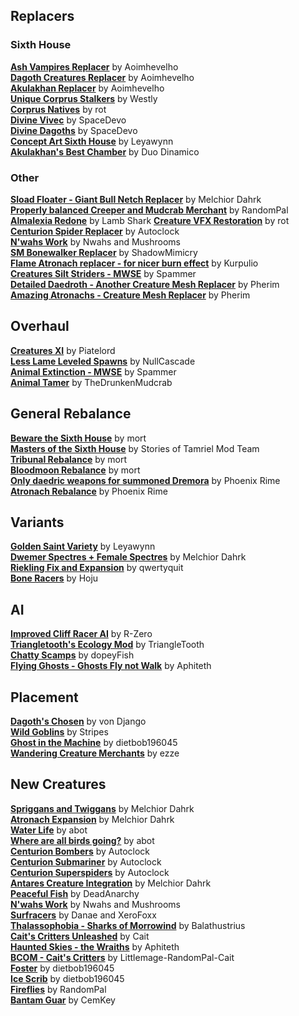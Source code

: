 ## Replacers
### Sixth House
[**Ash Vampires Replacer**](https://www.nexusmods.com/morrowind/mods/42832) by Aoimhevelho  
[**Dagoth Creatures Replacer**](https://www.nexusmods.com/morrowind/mods/42834) by Aoimhevelho  
[**Akulakhan Replacer**](https://www.nexusmods.com/morrowind/mods/42855) by Aoimhevelho  
[**Unique Corprus Stalkers**](https://download.fliggerty.com/download--749) by Westly  
[**Corprus Natives**](https://www.nexusmods.com/morrowind/mods/45674) by rot  
[**Divine Vivec**](https://www.nexusmods.com/morrowind/mods/46342) by SpaceDevo  
[**Divine Dagoths**](https://www.nexusmods.com/morrowind/mods/45536) by SpaceDevo    
[**Concept Art Sixth House**](https://www.nexusmods.com/morrowind/mods/47498/) by Leyawynn  
[**Akulakhan's Best Chamber**](https://www.nexusmods.com/morrowind/mods/49644) by Duo Dinamico  

### Other
[**Sload Floater - Giant Bull Netch Replacer**](https://www.nexusmods.com/morrowind/mods/49672) by Melchior Dahrk  
[**Properly balanced Creeper and Mudcrab Merchant**](https://www.nexusmods.com/morrowind/mods/49690) by RandomPal  
[**Almalexia Redone**](https://www.nexusmods.com/morrowind/mods/50265/) by Lamb Shark
[**Creature VFX Restoration**](https://www.nexusmods.com/morrowind/mods/46194) by rot
[**Centurion Spider Replacer**](https://www.nexusmods.com/morrowind/mods/47349) by Autoclock  
[**N'wahs Work**](https://www.nexusmods.com/morrowind/mods/49103?tab=files) by Nwahs and Mushrooms  
[**SM Bonewalker Replacer**](https://www.nexusmods.com/morrowind/mods/51030) by ShadowMimicry  
[**Flame Atronach replacer - for nicer burn effect**](https://www.nexusmods.com/morrowind/mods/51297) by Kurpulio  
[**Creatures Silt Striders - MWSE**](https://www.nexusmods.com/morrowind/mods/51431) by Spammer  
[**Detailed Daedroth - Another Creature Mesh Replacer**](https://www.nexusmods.com/morrowind/mods/51542) by Pherim  
[**Amazing Atronachs - Creature Mesh Replacer**](https://www.nexusmods.com/morrowind/mods/51617) by Pherim  

## Overhaul
[**Creatures XI**](https://www.nexusmods.com/morrowind/mods/30563) by Piatelord  
[**Less Lame Leveled Spawns**](https://www.nexusmods.com/morrowind/mods/51059) by NullCascade  
[**Animal Extinction - MWSE**](https://www.nexusmods.com/morrowind/mods/51137) by Spammer  
[**Animal Tamer**](https://www.nexusmods.com/morrowind/mods/51158) by TheDrunkenMudcrab  

## General Rebalance
[**Beware the Sixth House**](https://www.nexusmods.com/morrowind/mods/46036) by mort  
[**Masters of the Sixth House**](https://www.nexusmods.com/morrowind/mods/51189) by Stories of Tamriel Mod Team  
[**Tribunal Rebalance**](https://www.nexusmods.com/morrowind/mods/45713) by mort  
[**Bloodmoon Rebalance**](https://www.nexusmods.com/morrowind/mods/45714) by mort  
[**Only daedric weapons for summoned Dremora**](https://www.nexusmods.com/morrowind/mods/51269) by Phoenix Rime  
[**Atronach Rebalance**](https://www.nexusmods.com/morrowind/mods/51309) by Phoenix Rime  

## Variants
[**Golden Saint Variety**](https://www.nexusmods.com/morrowind/mods/46430) by Leyawynn  
[**Dwemer Spectres + Female Spectres**](https://www.nexusmods.com/morrowind/mods/43249) by Melchior Dahrk  
[**Riekling Fix and Expansion**](https://www.nexusmods.com/morrowind/mods/50036) by qwertyquit  
[**Bone Racers**](https://www.nexusmods.com/morrowind/mods/51142) by Hoju  

## AI
[**Improved Cliff Racer AI**](https://www.nexusmods.com/morrowind/mods/44712) by R-Zero  
[**Triangletooth's Ecology Mod**](https://www.nexusmods.com/morrowind/mods/47061) by TriangleTooth  
[**Chatty Scamps**](https://www.nexusmods.com/morrowind/mods/44790) by dopeyFish  
[**Flying Ghosts - Ghosts Fly not Walk**](https://www.nexusmods.com/morrowind/mods/51115) by Aphiteth  

## Placement
[**Dagoth's Chosen**](https://www.nexusmods.com/morrowind/mods/31429) by von Django  
[**Wild Goblins**](https://www.nexusmods.com/morrowind/mods/48169) by Stripes  
[**Ghost in the Machine**](https://www.nexusmods.com/morrowind/mods/51234) by dietbob196045  
[**Wandering Creature Merchants**](https://www.nexusmods.com/morrowind/mods/51511) by ezze  

## New Creatures  
[**Spriggans and Twiggans**](https://www.nexusmods.com/morrowind/mods/43350) by Melchior Dahrk  
[**Atronach Expansion**](https://www.nexusmods.com/morrowind/mods/22189/?) by Melchior Dahrk  
[**Water Life**](https://abitoftaste.altervista.org/morrowind/index.php?option=content&task=view&id=8&catid=43&Itemid=10&-Water-Life) by abot  
[**Where are all birds going?**](https://abitoftaste.altervista.org/morrowind/index.php?option=content&task=view&id=3&catid=43&Itemid=10&-Where-are-all-birds-going) by abot  
[**Centurion Bombers**](https://www.nexusmods.com/morrowind/mods/47347) by Autoclock  
[**Centurion Submariner**](https://www.nexusmods.com/morrowind/mods/47350) by Autoclock  
[**Centurion Superspiders**](https://www.nexusmods.com/morrowind/mods/47351) by Autoclock  
[**Antares Creature Integration**](https://www.nexusmods.com/morrowind/mods/43249) by Melchior Dahrk  
[**Peaceful Fish**](https://www.nexusmods.com/morrowind/mods/47882) by DeadAnarchy  
[**N'wahs Work**](https://www.nexusmods.com/morrowind/mods/49103?tab=files) by Nwahs and Mushrooms  
[**Surfracers**](https://www.nexusmods.com/morrowind/mods/49783) by Danae and XeroFoxx  
[**Thalassophobia - Sharks of Morrowind**](https://www.nexusmods.com/morrowind/mods/49887) by Balathustrius  
[**Cait's Critters Unleashed**](https://www.nexusmods.com/morrowind/mods/50342) by Cait  
[**Haunted Skies - the Wraiths**](https://www.nexusmods.com/morrowind/mods/51160) by Aphiteth  
[**BCOM - Cait's Critters**](https://www.nexusmods.com/morrowind/mods/51200) by Littlemage-RandomPal-Cait  
[**Foster**](https://www.nexusmods.com/morrowind/mods/51337) by dietbob196045  
[**Ice Scrib**](https://www.nexusmods.com/morrowind/mods/51338) by dietbob196045  
[**Fireflies**](https://www.nexusmods.com/morrowind/mods/51443) by RandomPal  
[**Bantam Guar**](https://www.nexusmods.com/morrowind/mods/51749) by CemKey  